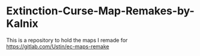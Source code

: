 # Extinction-Curse-Map-Remakes-by-Kalnix
This is a repository to hold the maps I remade for https://gitlab.com/Ustin/ec-maps-remake
